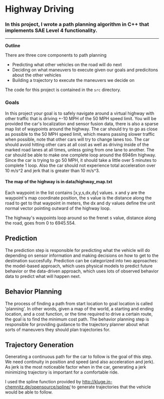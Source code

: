# Highway Driving

### In this project, I wrote a path planning algorithm in C++ that implements SAE Level 4 functionality. 

---

**Outline**

There are three core components to path planning

* Predicting what other vehicles on the road will do next
* Deciding on what maneuvers to execute given our goals and predicitons about the other vehicles
* Building a trajectory to execute the maneuvers we decide on

The code for this project is contained in the `src` directory. 

### Goals
In this project your goal is to safely navigate around a virtual highway with other traffic that is driving +-10 MPH of the 50 MPH speed limit. You will be provided the car's localization and sensor fusion data, there is also a sparse map list of waypoints around the highway. The car should try to go as close as possible to the 50 MPH speed limit, which means passing slower traffic when possible, note that other cars will try to change lanes too. The car should avoid hitting other cars at all cost as well as driving inside of the marked road lanes at all times, unless going from one lane to another. The car should be able to make one complete loop around the 6946m highway. Since the car is trying to go 50 MPH, it should take a little over 5 minutes to complete 1 loop. Also the car should not experience total acceleration over 10 m/s^2 and jerk that is greater than 10 m/s^3.

#### The map of the highway is in data/highway_map.txt
Each waypoint in the list contains  [x,y,s,dx,dy] values. x and y are the waypoint's map coordinate position, the s value is the distance along the road to get to that waypoint in meters, the dx and dy values define the unit normal vector pointing outward of the highway loop.

The highway's waypoints loop around so the frenet s value, distance along the road, goes from 0 to 6945.554.

## Prediction
The prediction step is responsible for predicting what the vehicle will do depending on sensor information and making decisions on how to get to the destination succesfully. Prediction can be categorized into two approaches: the model-based approach, which uses physical models to predict future behavior or the data-driven approach, which uses lots of observed behavior data to predict what will happen next.
## Behavior Planning
The process of finding a path from start location to goal location is called 'planning'. In other words, given a map of the world, a starting and ending location, and a cost function, or the time required to drive a certain route, the goal is to find the minimum cost path. The behavior planning step is responsible for providing guidance to the trajectory planner about what sorts of maneuvers they should plan trajectories for.
## Trajectory Generation
Generating a continuous path for the car to follow is the goal of this step. We need continuity in position and speed (and also acceleration and jerk). As jerk is the most noticeable factor when in the car, generating a jerk minimizing trajectory is important for a comfortable ride. 

I used the spline function provided by http://kluge.in-chemnitz.de/opensource/spline/ to generate trajectories that the vehicle would be able to follow.
